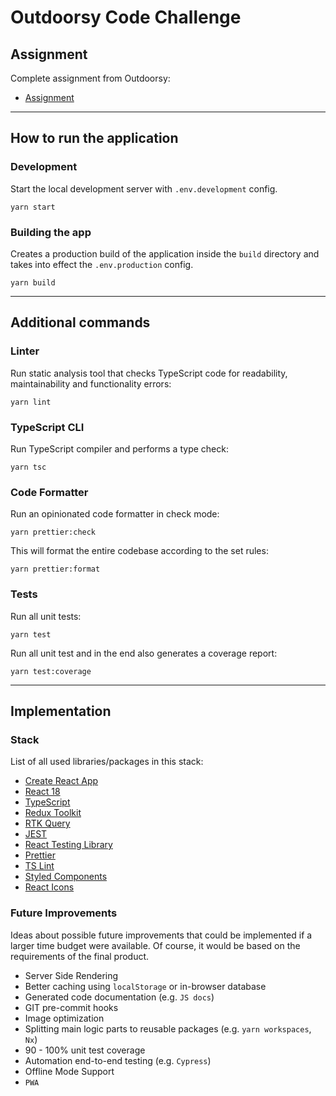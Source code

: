 # Outdoorsy Code Challenge

## Assignment

Complete assignment from Outdoorsy:

- [Assignment](https://github.com/outdoorsy/interview-challenge-frontend)

---

## How to run the application

### Development

Start the local development server with `.env.development` config.

```
yarn start
```

### Building the app

Creates a production build of the application inside the `build` directory and takes into effect the `.env.production` config.

```
yarn build
```

---

## Additional commands

### Linter

Run static analysis tool that checks TypeScript code for readability, maintainability and functionality errors:

```
yarn lint
```

### TypeScript CLI

Run TypeScript compiler and performs a type check:

```
yarn tsc
```

### Code Formatter

Run an opinionated code formatter in check mode:

```
yarn prettier:check
```

This will format the entire codebase according to the set rules:

```
yarn prettier:format
```

### Tests

Run all unit tests:

```
yarn test
```

Run all unit test and in the end also generates a coverage report:

```
yarn test:coverage
```

---

## Implementation

### Stack

List of all used libraries/packages in this stack:

- [Create React App](https://create-react-app.dev/)
- [React 18](https://reactjs.org/blog/2022/03/29/react-v18.html)
- [TypeScript](https://www.typescriptlang.org/)
- [Redux Toolkit](https://redux-toolkit.js.org/)
- [RTK Query](https://redux-toolkit.js.org/rtk-query/overview)
- [JEST](https://jestjs.io/)
- [React Testing Library](https://testing-library.com/docs/react-testing-library/intro/)
- [Prettier](https://prettier.io/)
- [TS Lint](https://palantir.github.io/tslint/)
- [Styled Components](https://styled-components.com/)
- [React Icons](https://react-icons.github.io/react-icons/)

### Future Improvements

Ideas about possible future improvements that could be implemented if a larger time budget were available. Of course, it
would be based on the requirements of the final product.

- Server Side Rendering
- Better caching using `localStorage` or in-browser database
- Generated code documentation (e.g. `JS docs`)
- GIT pre-commit hooks
- Image optimization
- Splitting main logic parts to reusable packages (e.g. `yarn workspaces`, `Nx`)
- 90 - 100% unit test coverage
- Automation end-to-end testing (e.g. `Cypress`)
- Offline Mode Support
- `PWA`

